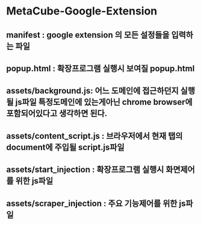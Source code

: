 # MetaCube-Google-Extension

## manifest : google extension 의 모든 설정들을 입력하는 파일
## popup.html : 확장프로그램 실행시 보여질 popup.html
## assets/background.js: 어느 도메인에 접근하던지 실행될 js파일 특정도메인에 있는게아닌 chrome browser에 포함되어있다고 생각하면 된다.
## assets/content_script.js : 브라우저에서 현재 탭의 document에 주입될 script.js파일
## assets/start_injection : 확장프로그램 실행시 화면제어를 위한 js파일
## assets/scraper_injection : 주요 기능제어를 위한 js파일
